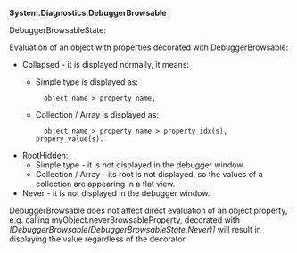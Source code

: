 __System.Diagnostics.DebuggerBrowsable__

DebuggerBrowsableState:

Evaluation of an object with properties decorated with DebuggerBrowsable:
 - Collapsed - it is displayed normally, it means:
    - Simple type is displayed as:

            object_name > property_name,

    - Collection / Array is displayed as:

            object_name > property_name > property_idx(s), propery_value(s).
 - RootHidden:
    - Simple type - it is not displayed in the debugger window.
    - Collection / Array - its root is not displayed, so the values of a collection are appearing in a flat view.
 - Never - it is not displayed in the debugger window.

DebuggerBrowsable does not affect direct evaluation of an object property, e.g. calling myObject.neverBrowsableProperty, decorated with *[DebuggerBrowsable(DebuggerBrowsableState.Never)]* will result in displaying the value regardless of the decorator.